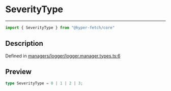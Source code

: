 

# SeverityType

<div class="api-docs__separator" data-reactroot="">

---

</div><div class="api-docs__import" data-reactroot="">

```ts
import { SeverityType } from "@hyper-fetch/core"
```

</div><div class="api-docs__section">

## Description

</div><div class="api-docs__description"><span class="api-docs__do-not-parse">



</span></div><p class="api-docs__definition">

Defined in [managers/logger/logger.manager.types.ts:6](https://github.com/BetterTyped/hyper-fetch/blob/c746dc1f/packages/core/src/managers/logger/logger.manager.types.ts#L6)

</p><div class="api-docs__section">

## Preview

</div><div class="api-docs__preview type single">

```ts
type SeverityType = 0 | 1 | 2 | 3;
```

</div>
